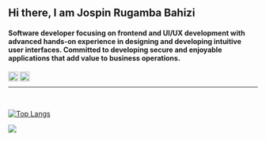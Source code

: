 ## Hi there, I am Jospin Rugamba Bahizi

#### Software developer focusing on frontend and UI/UX development with advanced hands-on experience in designing and developing intuitive user interfaces. Committed to developing secure and enjoyable applications that add value to business operations.


[<img align="left" alt="Jospin Rugamba Bahizi | Twitter" width="20px"  src="https://cdn.jsdelivr.net/npm/simple-icons@v3/icons/twitter.svg" />][twitter] &nbsp; &nbsp; &nbsp;
&nbsp; &nbsp;[<img align="left" alt="Jospin Rugamba Bahizi | LinkedIn" width="20px" src="https://cdn.jsdelivr.net/npm/simple-icons@v3/icons/linkedin.svg" />][linkedin] 
<br>

---


<br/>

[![Top Langs](https://github-readme-stats.vercel.app/api/top-langs/?username=jospinbahizi&langs_count=10&theme=gotham&hide_border=true)](https://github.com/jospinbahizi/github-readme-stats)


<img align="left" src="https://github-readme-stats.vercel.app/api?username=jospinbahizi&show_icons=true&hide_border=true&theme=gotham&inlude_all_commits=true&count_private=true&show_owner=true" />


[twitter]: https://twitter.com/jospinrugamba
[linkedin]: https://twitter.com/jospinbahizi


